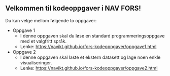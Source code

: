 ## Velkommen til kodeoppgaver i NAV FORS!
Du kan velge mellom følgende to oppgaver:
* Oppgave 1
    * I denne oppgaven skal du løse en standard programmeringsoppgave med et valgfritt språk.
    * Lenke: https://navikt.github.io/fors-kodeoppgaver/oppgave1.html
* Oppgave 2
    * I denne oppgaven skal laste et ekstern datasett og lage noen enkle visualiseringer.
    * Lenke: https://navikt.github.io/fors-kodeoppgaver/oppgave2.html
